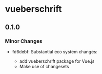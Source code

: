 # vueberschrift

## 0.1.0

### Minor Changes

- fd6debf: Substantial eco system changes:

  - add vueberschrift package for Vue.js
  - Make use of changesets
